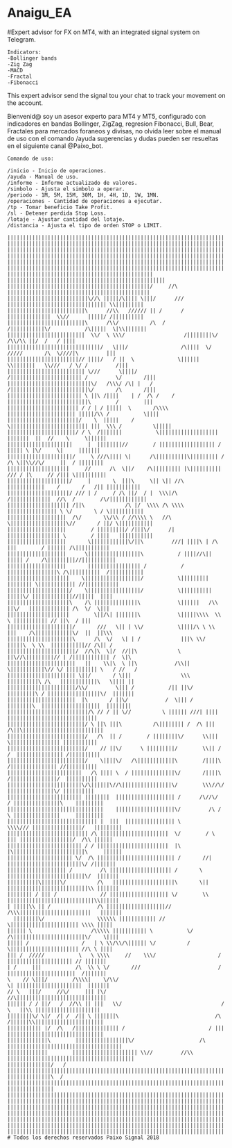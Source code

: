 # Anaigu_EA
#Expert advisor for FX on MT4, with an integrated signal system on Telegram.

    Indicators:
    -Bollinger bands
    -Zig Zag
    -MACD
    -Fractal
    -Fibonacci

This expert advisor send the signal tou your chat to track your movement on the account.

Bienvenid@ soy un asesor experto para MT4 y MT5, configurado con indicadores en bandas Bollinger, ZigZag, regresion Fibonacci, Bull, Bear, Fractales para mercados foraneos y divisas, no olvida leer sobre el manual de uso con el comando /ayuda sugerencias y dudas pueden ser resueltas en el siguiente canal @Paixo_bot.

    Comando de uso:

    /inicio - Inicio de operaciones.
    /ayuda - Manual de uso.
    /informe - Informe actualizado de valores.
    /simbolo - Ajusta el simbolo a operar.
    /periodo - 1M, 5M, 15M, 30M, 1H, 4H, 1D, 1W, 1MN.
    /operaciones - Cantidad de operaciones a ejecutar.
    /tp - Tomar beneficio Take Profit.
    /sl - Detener perdida Stop Loss.
    /lotaje - Ajustar cantidad del lotaje.
    /distancia - Ajusta el tipo de orden STOP o LIMIT.

    ||||||||||||||||||||||||||||||||||||||||||||||||||||||||||||||||||||||||||||||||||||||||||||||||||||||
    ||||||||||||||||||||||||||||||||||||||||||||||||||||||||||||||||||||||||||||||||||||||||||||||||||||||
    ||||||||||||||||||||||||||||||||||||||||||||||||||||||||||||||||||||||||||||||||||||||||||||||||||||||
    ||||||||||||||||||||||||||||||||||||||||||||||||||||||||||||||||||||||||||||||||||||||||||||||||||||||
    ||||||||||||||||||||||||||||||||||||||||||||||||||||||||||||||||||||||||||||||||||||||||||||||||||||||
    ||||||||||||||||||||||||||||||||||||||||||||||||||||||||||||||||||||||||||||||||||||||||||||||||||||||
    |||||||||||||||||||||||||||||||||||||||||||||||    |||||||||||||||||||||||||||||||||||||||||||||||||||
    ||||||||||||||||||||||||||||||||||||||||||||||/     //\ ||||||||||||||||||||||||||||||||||||||||||||||
    ||||||||||||||||||||||||||\//\ |||||/\|||| \|||/      /// |||||||||||||||||||||||||||||||| \\|||||||||
    |||||||||||||||||||||||||\      //\\   ////// || /      / ||||||||||||||  \\//      |||||/ /||||||||||
    |||||||||||||||||||||||||\      /\\/          /\  /      /|||||||||||\/           /\|||||  \|\\|||||||
    |||||||||||||||||||||||||  \\/  \ \\\/                   /||||||||\/            /\\/\\ ||/  /   / ||||
    ||||||||||||||||||||||||||||||/   \|||/                 /\||||  \/ /////       /\  \////|\         |||
    |||||||||||||||||||||||// ||||/   / ||  \              \|||||| \\|||||||   \\///   / \/ /         /|||
    ||||||||||||||||||||||||| \///      \||||/            /||||||||||||||||||||||| /         \/       /|||
    |||||||||||||||||||||||||||\/   /\\\/ /\| |   /       /|||||||||||||||||||||||||\/       /\       /|||
    |||||||||||||||||||||||| \ ||\ /||||    | /  /\ /    / ||||||||||||||||||||||||||\        /        |||
    ||||||||||||||||||||||| / / | / |||||  \       /\\\\ |||||||||||||||||||||| |||||/\\ /           \||||
    |||||||||||||||||||||||/    \  |||||    /        \||||||||||||||||||||||||| |||  \\\ /          \|||||
    ||||||||||||||||||||||/ / \  /|||||||           \|||||||||||||||||||  |||||||  ||  //    \     \||||||
    |||||||||||||||||||||     |  ||||||||//        / |||||||||||||||||| /   ||||| \ |\/     \|     |||||||
    |||||||||||||||||||||/     \ ///\|||| \|      /\||||||||||\||||||||| / /\ \||\\//\/     ||  / ||||||||
    ||||||||||||||||||||     //      /\  \||/    /\||||||||| |\|||||||||| /// / |\     // /||| \||||||||||
    ||||||||||||||||||||/     |       \  |||\     \|| \|| //\  ||||||||||||    /       /   /|| |||||||||||
    ||||||||||||||||||||/ /// | /     / /\ ||/  / |  \\\|/\  /|||||||||||||  //\  /        /\/||||||||||||
    |||||||||||||||||||| /||\             /\ |/  \\\\ /\ \\\\ |||||||||||||||| \ \/       \ / \|||||||||||
    |||||||||||||||||||  /\/       \\/\\ / //\\\\ \   //\  \||||||||||||||||||\//       / ||/ \|||||||||||
    |||||||||||||||||||        / |||||||||/ /|||\/      /| ||||||||||||||||| \        / ||||   |||||||||||
    |||||||||||||||||||       \||||||||||||\/||\         ///| ||||\ | /\ |||        / |||||| /\|||||||||||
    |||||||||||||||||||      \|||||||||||||||||\           / ||||//\|| ||||| /    /\|||||||||//|||||||||||
    |||||||||||||||||||       ||||||||||||||||| /           / ||||||||||||||||\ /\||||||||||  /|||||||||||
    ||||||||||||||||||||    \||||||||||||||||||/           \||||||||| |||||||| \|||||||||||| //|||||||||||
    ||||||||||||||||||||/    \|||||||||||||||||/           \||||||||||  |||||\/ |||||||||||||//|||||  ||||
    ||||||||||||||||||||\    /\ ||||||||||||||\            \||||||   /\\ ||\/   ||||||||||||| /\  \/  \|||
    ||||||||||||||||||||        \||/\| |||||||\            \|||||\\\\  \\      \ ||||||||||| // ||\  / |||
    |||||||||||||||||||||/       ///   \|| | \\/           \||||/\ \ \\ |||    /\||||||||||||\/  ||  ||\\\
    |||||||||||||||||||||\      /\  \/   \| | /             |||\ \\/ |||||\  \ \\  |||||||||||// /\|| /   
    ||||||||||||||||||||||/  //\|\  \|/  //||\             \ ||\//\|||||||||// | /|||||||||||| /  \|\     
    ||||||||||||||||||||||   ||    \\|\  \ ||\            /\\|| \|||||||||||\// \/ |||||||||| \   / //   /
    |||||||||||||||||||||| \||/       / \|||                \\\  ||||||||||\ /\   ||||||||||||\   \|||| ||
    ||||||||||||||||||||||/\\/         \||| /           /|| ||\/ |||||||||\ / |||||||||||||||||\/  |||||||
    ||||||||||||||||||||||  |\       / ||\/            /  \||| /  ||||||||\  |||||||||||||||||||  ||||||||
    ||||||||||||||||||||||||||/\ // / || \//          \ |||||| ///| ||||     |||||||||||||||||||||||||||||
    |||||||||||||||||||||||||/ \ ||\ |||\          /\|||||||| /  /\ |||    /\||\||||||||||||||||||||||||||
    |||||||||||||||||||||||||/   /\  || /        / ||||||||\/      \\|||     \|||||||||||||||| |||||||||||
    |||||||||||||||||||||||||/    // ||\/      \ |||||||||/        \\|| /   /  ||||||||||||||| /||||||||||
    |||||||||||||||||||||||||/    \||||\/   /\||||||||||||\        /||||\    /||||||||||||||| //||||||||||
    ||||||||||||||||||||||||   /\ |||| \  / ||||||||||||||\/       /||||\    /|||||||||||||||/  ||||||||||
    ||||||||||||||||||||||||\/\||||||\//\||||||||||||||||\/        \\\//\/    |||||||||||||||\/ ||||||||||
    |||||||||||||||||||||||| ||||||||  ||||||||||||||||||| /      /\//\/   / |||||||||||||||\    |||||||||
    |||||||||||||||||||||||||||||||    |||||||||||||||||||\/         /\ /  \ |||||||||||||||     |||||||||
    ||||||||||||||||||||||||||||| |  |||  |||||||||||||||| \         \\\\/// ||||||||||||||||/   |||||||||
    |||||||||||||||||||||||||| /\ ||||||||||||||||||||||  \/        / \ ||| |||||||||||||||||/  /\\ ||||||
    |||||||||||||||||||||||| / / |||||||||||||||||||||||  |\         |\|||||||||||||||||||||||\     ||||||
    ||||||||||||||||||||| \/  /\ ||||||||||||||||||||||||| /       //| ||||||||||||||||||||||||\/ /|||||||
    ||||||||||||||||||| /         /\ |||||||||||||||||||| /       \   |||||||||||||||||||||||||\/  |||||||
    ||||||||||\||||||\/          /\   ||||||||||||||||||||\       \|| ||||||||||||||||||||||||||\\ |||||||
    |||||||| / ||| /              // ||||||||||||||||||| \/        \\ ||||||||||||||||||||||||||||\\||||||
    | |||||\\ || /               /\ |||||||||||||||||||//            /\\\|||||||||||||||||||||||   |||||||
      ||||||||\/                 \\\\\\ |||||||||||| //                 \|||||||||||||||||||||| \\\\ |||||
    |||||| \                   /\\\\\ ||||||||||| \           \/     /\|||||||||||||||||||||||\/    \||||
    ||||| /                 /   | \ \\/\\/\|||||| \/          /         \|||||||||||||||||||||| //\ \ ||||
    ||| /  /////           \   \ \\\\     //    \\\/                    / ||||||||||||||||||||| // |||||||
    | /     |||           /\  \\ \ \/       ///                         / ||||||||||||||||||||||  /|||||||
    \    // \|||/        /\\\\|    \/\\/                                 \| |||||||||||||||||||||  |||||||
    // \   |||/     //\/     ||| |\/                                   //\|||||||||||||||||||||||||||||
    |||||| / / ||/   /  //\\ || |||   \\/                                /  \   ||\\ |||||||||||||||||||||
    ||||||||\/ \|/  /| /  /|| \ |||||||\                               /\  /||||||\\||||||||||||||||||||||
    ||||||||||| |/  /\   /|||||||||||||| /                           / ||| |||||||||||||||||||||||||||||||
    |||||||||||||\        |||||||||||||||||\/                     /\ |||||||||||||||||||||||||||||||||||||
    |||||||||||||        ||||||||||||||||||||| \\//         //\\ |||||||||||||||||||||||||||||||||||||||||
    ||||||||||||||/   / ||||||||||||||||||||||||||||||||||||||||||||||||||||||||||||||||||||||||||||||||||
    ||||||||||||||\  / |||||||||||||||||||||||||||||||||||||||||||||||||||||||||||||||||||||||||||||||||||
    |||||||||||||||  |||||||||||||||||||||||||||||||||||||||||||||||||||||||||||||||||||||||||||||||||||||
    ||||||||||||||||||||||||||||||||||||||||||||||||||||||||||||||||||||||||||||||||||||||||||||||||||||||
    ||||||||||||||||||||||||||||||||||||||||||||||||||||||||||||||||||||||||||||||||||||||||||||||||||||||
    ||||||||||||||||||||||||||||||||||||||||||||||||||||||||||||||||||||||||||||||||||||||||||||||||||||||
    ||||||||||||||||||||||||||||||||||||||||||||||||||||||||||||||||||||||||||||||||||||||||||||||||||||||
    ||||||||||||||||||||||||||||||||||||||||||||||||||||||||||||||||||||||||||||||||||||||||||||||||||||||
    ||||||||||||||||||||||||||||||||||||||||||||||||||||||||||||||||||||||||||||||||||||||||||||||||||||||
    # Todos los derechos reservados Paixo Signal 2018

